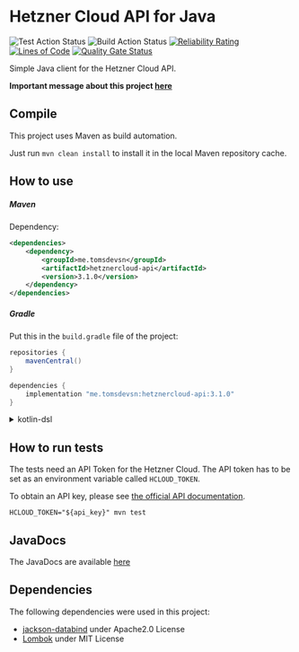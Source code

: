 Hetzner Cloud API for Java
==========================

![Test Action Status](https://github.com/TomSDEVSN/hetznercloud-java/actions/workflows/test.yml/badge.svg)
![Build Action Status](https://github.com/TomSDEVSN/hetznercloud-java/actions/workflows/build.yml/badge.svg)
[![Reliability Rating](https://sonarcloud.io/api/project_badges/measure?project=TecTobi_hetznercloud-java&metric=reliability_rating)](https://sonarcloud.io/summary/new_code?id=TecTobi_hetznercloud-java)
[![Lines of Code](https://sonarcloud.io/api/project_badges/measure?project=TecTobi_hetznercloud-java&metric=ncloc)](https://sonarcloud.io/summary/new_code?id=TecTobi_hetznercloud-java)
[![Quality Gate Status](https://sonarcloud.io/api/project_badges/measure?project=TecTobi_hetznercloud-java&metric=alert_status)](https://sonarcloud.io/summary/new_code?id=TecTobi_hetznercloud-java)

Simple Java client for the Hetzner Cloud API.

**Important message about this project [here](https://github.com/TomSDEVSN/hetznercloud-java/discussions/45)**

## Compile

This project uses Maven as build automation.

Just run ``mvn clean install`` to install it in the local Maven repository cache.

## How to use

##### Maven

Dependency:

```xml
<dependencies>
    <dependency>
        <groupId>me.tomsdevsn</groupId>
        <artifactId>hetznercloud-api</artifactId>
        <version>3.1.0</version>
    </dependency>
</dependencies>
```

##### Gradle

Put this in the ``build.gradle`` file of the project:

```groovy
repositories {
    mavenCentral()
}

dependencies {
    implementation "me.tomsdevsn:hetznercloud-api:3.1.0"
}
```

<details>
  <summary>kotlin-dsl</summary>

```kotlin
dependencies {
    implementation("me.tomsdevsn:hetznercloud-api:3.1.0")
}
```
</details>

## How to run tests
The tests need an API Token for the Hetzner Cloud. The API token has to be set as an environment variable called `HCLOUD_TOKEN`.

To obtain an API key, please see [the official API documentation](https://docs.hetzner.cloud/#getting-started).

```
HCLOUD_TOKEN="${api_key}" mvn test
```

## JavaDocs

The JavaDocs are available [here](https://docs.hcloud.siewert.io)

## Dependencies

The following dependencies were used in this project:
* [jackson-databind](https://github.com/FasterXML/jackson-databind) under Apache2.0 License
* [Lombok](https://projectlombok.org) under MIT License
